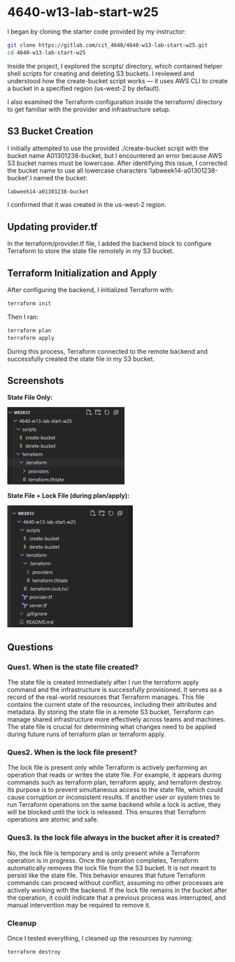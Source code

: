 # 4640-w13-lab-start-w25

I began by cloning the starter code provided by my instructor:

```bash
git clone https://gitlab.com/cit_4640/4640-w13-lab-start-w25.git
cd 4640-w13-lab-start-w25
```

Inside the project, I explored the scripts/ directory, which contained helper shell scripts for creating and deleting S3 buckets. I reviewed and understood how the create-bucket script works — it uses AWS CLI to create a bucket in a specified region (us-west-2 by default).

I also examined the Terraform configuration inside the terraform/ directory to get familiar with the provider and infrastructure setup.

## S3 Bucket Creation
I initially attempted to use the provided ./create-bucket script with the bucket name A01301238-bucket, but I encountered an error because AWS S3 bucket names must be lowercase. After identifying this issue, I corrected the bucket name to use all lowercase characters 'labweek14-a01301238-bucket'.I named the bucket:

```bash
labweek14-a01301238-bucket
```

I confirmed that it was created in the us-west-2 region.

## Updating provider.tf

In the terraform/provider.tf file, I added the backend block to configure Terraform to store the state file remotely in my S3 bucket.

## Terraform Initialization and Apply

After configuring the backend, I initialized Terraform with:

```bash
terraform init
```

Then I ran:

```bash
terraform plan
terraform apply
```

During this process, Terraform connected to the remote backend and successfully created the state file in my S3 bucket.

## Screenshots

**State File Only:**

![State File](state_file.png)


**State File + Lock File (during plan/apply):**

![Lock File](lock_file.png)


## Questions

### Ques1. When is the state file created?
The state file is created immediately after I run the terraform apply command and the infrastructure is successfully provisioned. It serves as a record of the real-world resources that Terraform manages. This file contains the current state of the resources, including their attributes and metadata. By storing the state file in a remote S3 bucket, Terraform can manage shared infrastructure more effectively across teams and machines. The state file is crucial for determining what changes need to be applied during future runs of terraform plan or terraform apply.

### Ques2. When is the lock file present?
The lock file is present only while Terraform is actively performing an operation that reads or writes the state file. For example, it appears during commands such as terraform plan, terraform apply, and terraform destroy. Its purpose is to prevent simultaneous access to the state file, which could cause corruption or inconsistent results. If another user or system tries to run Terraform operations on the same backend while a lock is active, they will be blocked until the lock is released. This ensures that Terraform operations are atomic and safe.

### Ques3. Is the lock file always in the bucket after it is created?
No, the lock file is temporary and is only present while a Terraform operation is in progress. Once the operation completes, Terraform automatically removes the lock file from the S3 bucket. It is not meant to persist like the state file. This behavior ensures that future Terraform commands can proceed without conflict, assuming no other processes are actively working with the backend. If the lock file remains in the bucket after the operation, it could indicate that a previous process was interrupted, and manual intervention may be required to remove it.


### Cleanup
Once I tested everything, I cleaned up the resources by running:

```bash
terraform destroy
```

